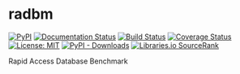 # radbm 
[![PyPI](https://img.shields.io/pypi/v/radbm)](https://pypi.org/project/radbm/) [![Documentation Status](https://readthedocs.org/projects/radbm/badge/?version=latest)](https://radbm.readthedocs.io/en/latest/?badge=latest) [![Build Status](https://travis-ci.com/duchesneaumathieu/radbm.svg?branch=master)](https://travis-ci.com/duchesneaumathieu/radbm) [![Coverage Status](https://coveralls.io/repos/github/duchesneaumathieu/radbm/badge.svg?branch=master&service=github)](https://coveralls.io/github/duchesneaumathieu/radbm?branch=master) [![License: MIT](https://img.shields.io/badge/License-MIT-yellow.svg)](https://opensource.org/licenses/MIT) [![PyPI - Downloads](https://img.shields.io/pypi/dm/radbm)](https://pypi.org/project/radbm/) [![Libraries.io SourceRank](https://img.shields.io/librariesio/sourcerank/pypi/radbm)](https://libraries.io/pypi/radbm)

Rapid Access Database Benchmark
